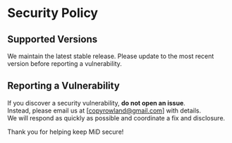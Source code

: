 # Security Policy

## Supported Versions

We maintain the latest stable release. Please update to the most recent version before reporting a vulnerability.

## Reporting a Vulnerability

If you discover a security vulnerability, **do not open an issue**.  
Instead, please email us at [copyrowland@gmail.com] with details.  
We will respond as quickly as possible and coordinate a fix and disclosure.

Thank you for helping keep MiD secure!
